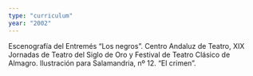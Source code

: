 ```yaml
---
type: "curriculum"
year: "2002"
---
```


Escenografía del Entremés “Los negros”. Centro Andaluz de Teatro, XIX Jornadas
de Teatro del Siglo de Oro y Festival de Teatro Clásico de Almagro.
Ilustración para Salamandria, nº 12. “El crimen”.
